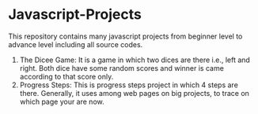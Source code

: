 # Javascript-Projects
This repository contains many javascript projects from beginner level to advance level including all source codes. 

1. The Dicee Game: It is a game in which two dices are there i.e., left and right. Both dice have some random scores and winner is came according to that score only. 
2. Progress Steps: This is progress steps project in which 4 steps are there. Generally, it uses among web pages on big projects, to trace on which page your are now.
